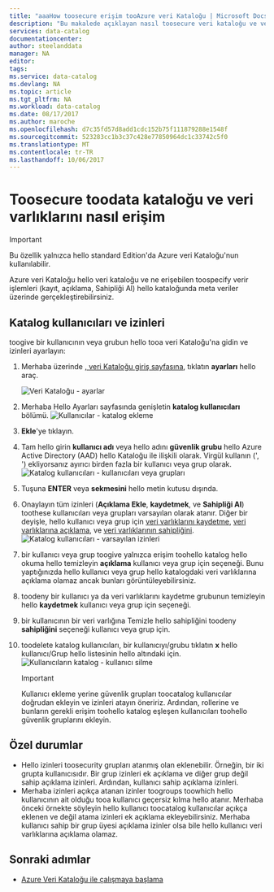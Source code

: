```yaml
---
title: "aaaHow toosecure erişim tooAzure veri Kataloğu | Microsoft Docs"
description: "Bu makalede açıklayan nasıl toosecure veri kataloğu ve veri varlıklarını."
services: data-catalog
documentationcenter: 
author: steelanddata
manager: NA
editor: 
tags: 
ms.service: data-catalog
ms.devlang: NA
ms.topic: article
ms.tgt_pltfrm: NA
ms.workload: data-catalog
ms.date: 08/17/2017
ms.author: maroche
ms.openlocfilehash: d7c35fd57d8add1cdc152b75f111879288e1548f
ms.sourcegitcommit: 523283cc1b3c37c428e77850964dc1c33742c5f0
ms.translationtype: MT
ms.contentlocale: tr-TR
ms.lasthandoff: 10/06/2017
---
```

# <a name="how-toosecure-access-toodata-catalog-and-data-assets"></a>Toosecure toodata kataloğu ve veri varlıklarını nasıl erişim
> [!IMPORTANT]
> Bu özellik yalnızca hello standard Edition'da Azure veri Kataloğu'nun kullanılabilir.

Azure veri Kataloğu hello veri kataloğu ve ne erişebilen toospecify verir işlemleri (kayıt, açıklama, Sahipliği Al) hello kataloğunda meta veriler üzerinde gerçekleştirebilirsiniz. 

## <a name="catalog-users-and-permissions"></a>Katalog kullanıcıları ve izinleri
toogive bir kullanıcının veya grubun hello tooa veri Kataloğu'na gidin ve izinleri ayarlayın:

1. Merhaba üzerinde [, veri Kataloğu giriş sayfasına](http://www.azuredatacatalog.com), tıklatın **ayarları** hello araç.

    ![Veri Kataloğu - ayarlar](media/data-catalog-how-to-secure-catalog/data-catalog-settings.png)
2. Merhaba Hello Ayarları sayfasında genişletin **katalog kullanıcıları** bölümü.
    ![Kullanıcılar - katalog ekleme](media/data-catalog-how-to-secure-catalog/data-catalog-add-button.png)
3. **Ekle**'ye tıklayın.
4. Tam hello girin **kullanıcı adı** veya hello adını **güvenlik grubu** hello Azure Active Directory (AAD) hello Kataloğu ile ilişkili olarak. Virgül kullanın (', ') ekliyorsanız ayırıcı birden fazla bir kullanıcı veya grup olarak.
    ![Katalog kullanıcıları - kullanıcıları veya grupları](media/data-catalog-how-to-secure-catalog/data-catalog-users-groups.png)
5. Tuşuna **ENTER** veya **sekmesini** hello metin kutusu dışında. 
6.  Onaylayın tüm izinleri (**Açıklama Ekle**, **kaydetmek**, ve **Sahipliği Al**) toothese kullanıcıları veya grupları varsayılan olarak atanır. Diğer bir deyişle, hello kullanıcı veya grup için [veri varlıklarını kaydetme]( data-catalog-how-to-register.md), [veri varlıklarına açıklama]( data-catalog-how-to-annotate.md), ve [veri varlıklarının sahipliğini]( data-catalog-how-to-manage.md). 
    ![Katalog kullanıcıları - varsayılan izinleri](media/data-catalog-how-to-secure-catalog/data-catalog-default-permissions.png)
7.  bir kullanıcı veya grup toogive yalnızca erişim toohello katalog hello okuma hello temizleyin **açıklama** kullanıcı veya grup için seçeneği. Bunu yaptığınızda hello kullanıcı veya grup hello katalogdaki veri varlıklarına açıklama olamaz ancak bunları görüntüleyebilirsiniz. 
8.  toodeny bir kullanıcı ya da veri varlıklarını kaydetme grubunun temizleyin hello **kaydetmek** kullanıcı veya grup için seçeneği.
9.  bir kullanıcının bir veri varlığına Temizle hello sahipliğini toodeny **sahipliğini** seçeneği kullanıcı veya grup için. 
10. toodelete katalog kullanıcıları, bir kullanıcıyı/grubu tıklatın **x** hello kullanıcı/Grup hello listesinin hello altındaki için. 
    ![Kullanıcıların katalog - kullanıcı silme](media/data-catalog-how-to-secure-catalog/data-catalog-delete-user.png)

    > [!IMPORTANT]
    > Kullanıcı ekleme yerine güvenlik grupları toocatalog kullanıcılar doğrudan ekleyin ve izinleri atayın öneririz. Ardından, rollerine ve bunların gerekli erişim toohello katalog eşleşen kullanıcıları toohello güvenlik gruplarını ekleyin.

## <a name="special-considerations"></a>Özel durumlar

- Hello izinleri toosecurity grupları atanmış olan eklenebilir. Örneğin, bir iki grupta kullanıcısıdır. Bir grup izinleri ek açıklama ve diğer grup değil sahip açıklama izinleri. Ardından, kullanıcı sahip açıklama izinleri. 
- Merhaba izinleri açıkça atanan izinler toogroups toowhich hello kullanıcının ait olduğu tooa kullanıcı geçersiz kılma hello atanır. Merhaba önceki örnekte söyleyin hello kullanıcı toocatalog kullanıcılar açıkça eklenen ve değil atama izinleri ek açıklama ekleyebilirsiniz. Merhaba kullanıcı sahip bir grup üyesi açıklama izinler olsa bile hello kullanıcı veri varlıklarına açıklama olamaz.

## <a name="next-steps"></a>Sonraki adımlar
- [Azure Veri Kataloğu ile çalışmaya başlama](data-catalog-get-started.md)

